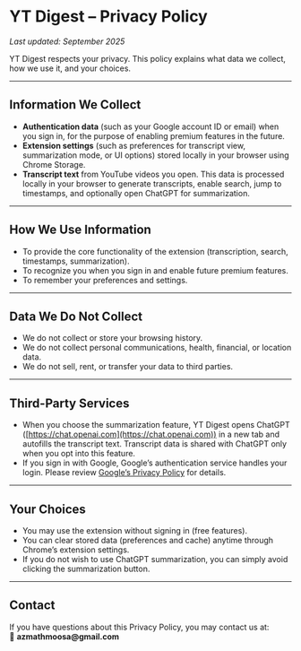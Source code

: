 # YT Digest – Privacy Policy

*Last updated: September 2025*

YT Digest respects your privacy. This policy explains what data we collect, how we use it, and your choices.

---

## Information We Collect

- **Authentication data** (such as your Google account ID or email) when you sign in, for the purpose of enabling premium features in the future.
- **Extension settings** (such as preferences for transcript view, summarization mode, or UI options) stored locally in your browser using Chrome Storage.
- **Transcript text** from YouTube videos you open. This data is processed locally in your browser to generate transcripts, enable search, jump to timestamps, and optionally open ChatGPT for summarization.

---

## How We Use Information

- To provide the core functionality of the extension (transcription, search, timestamps, summarization).
- To recognize you when you sign in and enable future premium features.
- To remember your preferences and settings.

---

## Data We Do Not Collect

- We do not collect or store your browsing history.
- We do not collect personal communications, health, financial, or location data.
- We do not sell, rent, or transfer your data to third parties.

---

## Third-Party Services

- When you choose the summarization feature, YT Digest opens ChatGPT ([https://chat.openai.com](https://chat.openai.com)) in a new tab and autofills the transcript text. Transcript data is shared with ChatGPT only when you opt into this feature.
- If you sign in with Google, Google’s authentication service handles your login. Please review [Google’s Privacy Policy](https://policies.google.com/privacy) for details.

---

## Your Choices

- You may use the extension without signing in (free features).
- You can clear stored data (preferences and cache) anytime through Chrome’s extension settings.
- If you do not wish to use ChatGPT summarization, you can simply avoid clicking the summarization button.

---

## Contact

If you have questions about this Privacy Policy, you may contact us at:\
📧 **azmathmoosa\@gmail.com**

